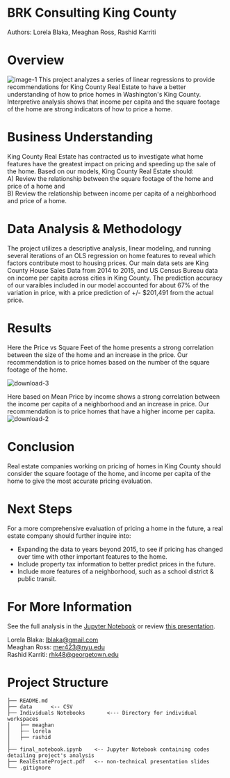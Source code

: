 # BRK Consulting King County
Authors: Lorela Blaka, Meaghan Ross, Rashid Karriti
# Overview
![image-1](https://www.racialequityalliance.org/wp-content/uploads/2016/10/assessors_social-1.jpg)
This project analyzes a series of linear regressions to provide recommendations for King County Real Estate to have a better understanding of how to price homes in Washington's King County. Interpretive analysis shows that income per capita and the square footage of the home are strong indicators of how to price a home.
# Business Understanding 
King County Real Estate has contracted us to investigate what home features have the greatest impact on pricing and speeding up the sale of the home. Based on our models, King County Real Estate should: <br />
A) Review the relationship between the square footage of the home and price of a home and <br />
B) Review the relationship between income per capita of a neighborhood and price of a home.<br />
# Data Analysis & Methodology
The project utilizes a descriptive analysis, linear modeling, and running several iterations of an OLS regression on home features to reveal which factors contribute most to housing prices.  Our main data sets are King County House Sales Data from 2014 to 2015, and US Census Bureau data on income per capita across cities in King County. The prediction accuracy of our varaibles included in our model accounted for about 67% of the variation in price, with a price prediction of +/- $201,491 from the actual price.
# Results
Here the Price vs Square Feet of the home presents a strong correlation between the size of the home and an increase in the price. Our recommendation is to price homes based on the number of the square footage of the home. <br />

![download-3](https://user-images.githubusercontent.com/82670256/131037456-12821660-d6db-47ff-b42f-60f2d6254107.png)

Here based on Mean Price by income shows a strong correlation between the income per capita of a neighborhood and an increase in price. Our recommendation is to price homes that have a higher income per capita. <br />
![download-2](https://user-images.githubusercontent.com/82670256/131037464-4f2eff4c-2c35-400f-ab1b-59b34500ef25.png)

# Conclusion 
Real estate companies working on pricing of homes in King County should consider the square footage of the home, and income per capita of the home to give the most accurate pricing evaluation.
# Next Steps
For a more comprehensive evaluation of pricing a home in the future, a real estate company should further inquire into:
- Expanding the data to years beyond 2015, to see if pricing has changed over time with other important features to the home.
- Include property tax information to better predict prices in the future.
- Include more features of a neighborhood, such as a school district & public transit.
# For More Information 
See the full analysis in the [Jupyter Notebook](https://github.com/lblaka/real-estate-project/blob/main/final_notebook.ipynb) or review [this presentation](https://www.google.com).

Lorela Blaka: lblaka@gmail.com <br />
Meaghan Ross: mer423@nyu.edu <br />
Rashid Karriti: rhk48@georgetown.edu <br />

# Project Structure 
```
├── README.md
├── data      <-- CSV 
├── Individuals Notebooks       <--- Directory for individual workspaces
│   ├── meaghan
│   ├── lorela
│   ├── rashid
│   
├── final_notebook.ipynb    <-- Jupyter Notebook containing codes detailing project's analysis 
├── RealEstateProject.pdf   <-- non-technical presentation slides
└── .gitignore
```

